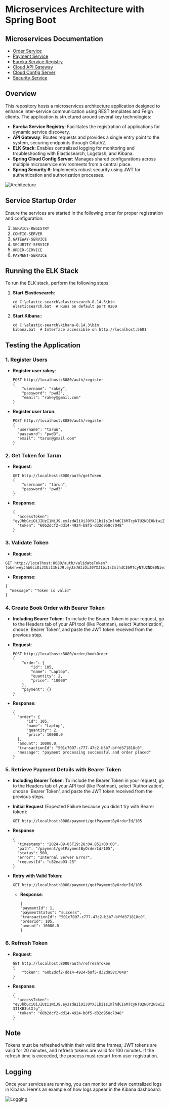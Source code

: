 # Microservices Architecture with Spring Boot

## Microservices Documentation

- [Order Service](./order-service/README.md)
- [Payment Service](./payment-service/README.md)
- [Eureka Service Registry](./service-registry/README.md)
- [Cloud API Gateway](./cloud-api-gateway/README.md)
- [Cloud Config Server](./springboot-cloud-config-server/README.md)
- [Security Service](./security-service/README.md)

## Overview
This repository hosts a microservices architecture application designed to enhance inter-service communication using REST templates and Feign clients. The application is structured around several key technologies:

- **Eureka Service Registry**: Facilitates the registration of applications for dynamic service discovery.
- **API Gateway**: Routes requests and provides a single entry point to the system, securing endpoints through OAuth2.
- **ELK Stack**: Enables centralized logging for monitoring and troubleshooting with Elasticsearch, Logstash, and Kibana.
- **Spring Cloud Config Server**: Manages shared configurations across multiple microservice environments from a central place.
- **Spring Security 6**: Implements robust security using JWT for authentication and authorization processes.

![Architecture](images/Architecture.jpg)

## Service Startup Order
Ensure the services are started in the following order for proper registration and configuration:
1. `SERVICE-REGISTRY`
2. `CONFIG-SERVER`
3. `GATEWAY-SERVICE`
4. `SECURITY-SERVICE`
5. `ORDER-SERVICE`
6. `PAYMENT-SERVICE`

## Running the ELK Stack
To run the ELK stack, perform the following steps:
1. **Start Elasticsearch**:
   ```shell
   cd C:\elastic-search\elasticsearch-8.14.3\bin
   elasticsearch.bat  # Runs on default port 9200
   ```
2. **Start Kibana**::
   ```shell
   cd C:\elastic-search\kibana-8.14.3\bin
   kibana.bat  # Interface accessible on http://localhost:5601
   ```

## Testing the Application

### 1. Register Users
- **Register user rakey**:
  ```http
  POST http://localhost:8080/auth/register
  {
      "username": "rakey",
      "password": "pwd2",
      "email": "rakey@gmail.com"
  }
  ```
- **Register user tarun**:
  ```http
  POST http://localhost:8080/auth/register
  {
    "username": "tarun",
    "password": "pwd3",
    "email": "tarun@gmail.com"
  }
  ```

### 2. Get Token for Tarun
- **Request**:
  ```http
  GET http://localhost:8080/auth/getToken
  {
      "username": "tarun",
      "password": "pwd3"
  }
- **Response**:
  ```http
  {
    "accessToken": "eyJhbGciOiJIUzI1NiJ9.eyJzdWIiOiJ0YXJ1biIsImlhdCI6MTcyNTU2NDE0NiwiZXhwIjoxNzI1NTY1MzQ2fQ.Vqb63DMj5t2PIcdmEuweROc4sAFZOb2KYS7323ounNY",
    "token": "60b2dcf2-dd14-4924-b8f5-d32d958c7048"
  }
  ```

### 3. Validate Token
  - **Request**:
  ```http
  GET http://localhost:8080/auth/validateToken?token=eyJhbGciOiJIUzI1NiJ9.eyJzdWIiOiJ0YXJ1biIsImlhdCI6MTcyNTU2NDE0NiwiZXhwIjoxNzI1NTY1MzQ2fQ.Vqb63DMj5t2PIcdmEuweROc4sAFZOb2KYS7323ounNY
  ```

  - **Response**:
  ``` http
  {
    "message": "Token is valid"
  }
  ```
### 4. Create Book Order with Bearer Token
- **Including Bearer Token**:
  To include the Bearer Token in your request, go to the Headers tab of your API tool (like Postman), select 'Authorization', choose 'Bearer Token', and paste the JWT token received from the previous step.

- **Request**:
  ```http
  POST http://localhost:8080/order/bookOrder
  {
      "order": {
          "id": 105,
          "name": "Laptop",
          "quantity": 2,
          "price": "10000"
      },
      "payment": {}
  }
  ```
- **Response**:
  ```http
  {
    "order": {
        "id": 105,
        "name": "Laptop",
        "quantity": 2,
        "price": 10000.0
    },
    "amount": 10000.0,
    "transactionId": "501c7097-c777-47c2-b5b7-bffd371818c0",
    "message": "payment processing successful and order placed"
  }
  ```

### 5. Retrieve Payment Details with Bearer Token
- **Including Bearer Token**:
  To include the Bearer Token in your request, go to the Headers tab of your API tool (like Postman), select 'Authorization', choose 'Bearer Token', and paste the JWT token received from the previous steps.

- **Initial Request** (Expected Failure because you didn't try with Bearer token):
  ```http
  GET http://localhost:8080/payment/getPaymentByOrderId/105
  ```

- **Response**
  ```http
  {
    "timestamp": "2024-09-05T19:28:04.851+00:00",
    "path": "/payment/getPaymentByOrderId/105",
    "status": 500,
    "error": "Internal Server Error",
    "requestId": "c82eab93-25"
  }
  ```

- **Retry with Valid Token**:
  ```http
  GET http://localhost:8080/payment/getPaymentByOrderId/105
  ```

  - **Response**:
    ```http
    {
    "paymentId": 1,
    "paymentStatus": "success",
    "transactionId": "501c7097-c777-47c2-b5b7-bffd371818c0",
    "orderId": 105,
    "amount": 10000.0
    }
    ```

### 6. Refresh Token
- **Request**:
  ```http
  GET http://localhost:8080/auth/refreshToken
  {
      "token": "60b2dcf2-dd14-4924-b8f5-d32d958c7048"
  }
  ```
- **Response**:
  ```http
  {
    "accessToken": "eyJhbGciOiJIUzI1NiJ9.eyJzdWIiOiJ0YXJ1biIsImlhdCI6MTcyNTU2NDY2NSwiZXhwIjoxNzI1NTY1ODY1fQ.0oS9VE7lNMBAdEInGKcO_0fexsAxTmw-3I1KB3blXfg",
    "token": "60b2dcf2-dd14-4924-b8f5-d32d958c7048"
  }
  ```

## Note
Tokens must be refreshed within their valid time frames; JWT tokens are valid for 20 minutes, and refresh tokens are valid for 100 minutes. If the refresh time is exceeded, the process must restart from user registration.

## Logging
Once your services are running, you can monitor and view centralized logs in Kibana. Here's an example of how logs appear in the Kibana dashboard:

![Logging](images/6.%20Logging.jpg)


